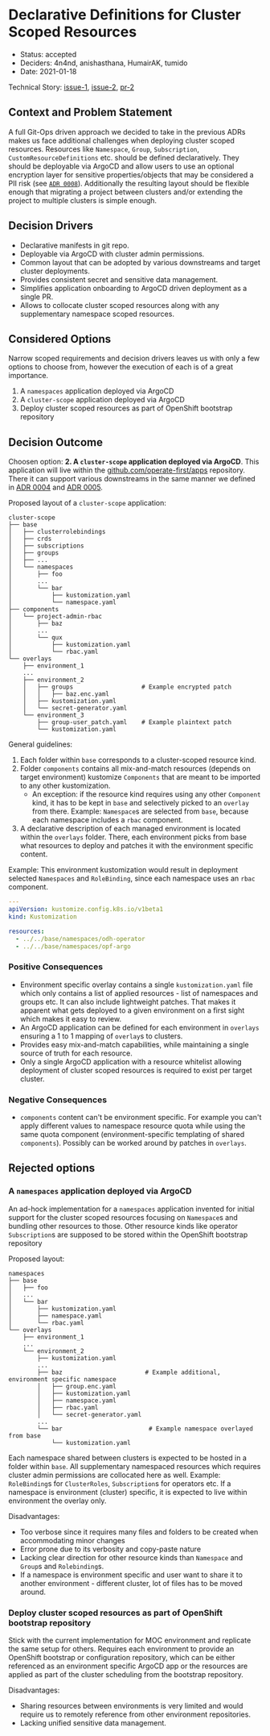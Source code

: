 # Declarative Definitions for Cluster Scoped Resources

- Status: accepted
- Deciders: 4n4nd, anishasthana, HumairAK, tumido
- Date: 2021-01-18

Technical Story: [issue-1](https://github.com/operate-first/odh-moc-support/issues/39), [issue-2](https://github.com/open-infrastructure-labs/ops-issues/issues/2), [pr-2](https://github.com/operate-first/apps/pull/104)

## Context and Problem Statement

A full Git-Ops driven approach we decided to take in the previous ADRs makes us face additional challenges when deploying cluster scoped resources. Resources like `Namespace`, `Group`, `Subscription`, `CustomResourceDefinitions` etc. should be defined declaratively. They should be deployable via ArgoCD and allow users to use an optional encryption layer for sensitive properties/objects that may be considered a PII risk (see [`ADR 0008`](0008-secrets-management.md)). Additionally the resulting layout should be flexible enough that migrating a project between clusters and/or extending the project to multiple clusters is simple enough.

## Decision Drivers

- Declarative manifests in git repo.
- Deployable via ArgoCD with cluster admin permissions.
- Common layout that can be adopted by various downstreams and target cluster deployments.
- Provides consistent secret and sensitive data management.
- Simplifies application onboarding to ArgoCD driven deployment as a single PR.
- Allows to collocate cluster scoped resources along with any supplementary namespace scoped resources.

## Considered Options

Narrow scoped requirements and decision drivers leaves us with only a few options to choose from, however the execution of each is of a great importance.

1. A `namespaces` application deployed via ArgoCD
2. A `cluster-scope` application deployed via ArgoCD
3. Deploy cluster scoped resources as part of OpenShift bootstrap repository

## Decision Outcome

Choosen option: **2. A `cluster-scope` application deployed via ArgoCD**. This application will live within the [github.com/operate-first/apps](https://github.com/operate-first/apps) repository. There it can support various downstreams in the same manner we defined in [ADR 0004](0004-argocd-apps-of-apps-structure.md) and [ADR 0005](0005-support-multi-environments-in-repos.md).

Proposed layout of a `cluster-scope` application:

```
cluster-scope
├── base
│   ├── clusterrolebindings
│   ├── crds
│   ├── subscriptions
│   ├── groups
│   ├── ...
│   └── namespaces
│       ├── foo
│       ...
│       └── bar
│           ├── kustomization.yaml
│           └── namespace.yaml
├── components
│   └── project-admin-rbac
│       ├── baz
│       ...
│       └── qux
│           ├── kustomization.yaml
│           └── rbac.yaml
└── overlays
    ├── environment_1
    ...
    ├── environment_2
    │   ├── groups                   # Example encrypted patch
    │   │   ├── baz.enc.yaml
    │   ├── kustomization.yaml
    │   └── secret-generator.yaml
    └── environment_3
        ├── group-user_patch.yaml    # Example plaintext patch
        └── kustomization.yaml
```

General guidelines:

1. Each folder within `base` corresponds to a cluster-scoped resource kind.
2. Folder `components` contains all mix-and-match resources (depends on target environment) kustomize `Components` that are meant to be imported to any other kustomization.
   - An exception: if the resource kind requires using any other `Component` kind, it has to be kept in `base` and selectively picked to an `overlay` from there. Example: `Namespace`s are selected from `base`, because each namespace includes a `rbac` component.
3. A declarative description of each managed environment is located within the `overlays` folder. There, each environment picks from base what resources to deploy and patches it with the environment specific content.

Example: This environment kustomization would result in deployment selected `Namespaces` and `RoleBinding`, since each namespace uses an `rbac` component.

```yaml
---
apiVersion: kustomize.config.k8s.io/v1beta1
kind: Kustomization

resources:
  - ../../base/namespaces/odh-operator
  - ../../base/namespaces/opf-argo
```

### Positive Consequences

- Environment specific overlay contains a single `kustomization.yaml` file which only contains a list of applied resources - list of namespaces and groups etc. It can also include lightweight patches. That makes it apparent what gets deployed to a given environment on a first sight which makes it easy to review.
- An ArgoCD application can be defined for each environment in `overlays` ensuring a 1 to 1 mapping of `overlay`s to clusters.
- Provides easy mix-and-match capabilities, while maintaining a single source of truth for each resource.
- Only a single ArgoCD application with a resource whitelist allowing deployment of cluster scoped resources is required to exist per target cluster.

### Negative Consequences

- `components` content can't be environment specific. For example you can't apply different values to namespace resource quota while using the same quota component (environment-specific templating of shared `components`). Possibly can be worked around by patches in `overlays`.

## Rejected options

### A `namespaces` application deployed via ArgoCD

An ad-hock implementation for a `namespaces` application invented for initial support for the cluster scoped resources focusing on `Namespace`s and bundling other resources to those. Other resource kinds like operator `Subscription`s are supposed to be stored within the OpenShift bootstrap repository

Proposed layout:

```
namespaces
├── base
│   ├── foo
│   ...
│   └── bar
│       ├── kustomization.yaml
│       ├── namespace.yaml
│       └── rbac.yaml
└── overlays
    ├── environment_1
    ...
    └── environment_2
        ├── kustomization.yaml
        ...
        ├── baz                       # Example additional, environment specific namespace
        │   ├── group.enc.yaml
        │   ├── kustomization.yaml
        │   ├── namespace.yaml
        │   ├── rbac.yaml
        │   └── secret-generator.yaml
        ...
        └── bar                        # Example namespace overlayed from base
            └── kustomization.yaml
```

Each namespace shared between clusters is expected to be hosted in a folder within `base`. All supplementary namespaced resources which requires cluster admin permissions are collocated here as well. Example: `RoleBinding`s for `ClusterRoles`, `Subscription`s for operators etc. If a namespace is environment (cluster) specific, it is expected to live within environment the overlay only.

Disadvantages:

- Too verbose since it requires many files and folders to be created when accommodating minor changes
- Error prone due to its verbosity and copy-paste nature
- Lacking clear direction for other resource kinds than `Namespace` and `Group`s and `Rolebinding`s.
- If a namespace is environment specific and user want to share it to another environment - different cluster, lot of files has to be moved around.

### Deploy cluster scoped resources as part of OpenShift bootstrap repository

Stick with the current implementation for MOC environment and replicate the same setup for others. Requires each environment to provide an OpenShift bootstrap or configuration repository, which can be either referenced as an environment specific ArgoCD app or the resources are applied as part of the cluster scheduling from the bootstrap repository.

Disadvantages:

- Sharing resources between environments is very limited and would require us to remotely reference from other environment repositories.
- Lacking unified sensitive data management.
